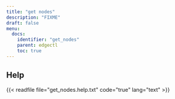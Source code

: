 ```yaml
---
title: "get nodes"
description: "FIXME"
draft: false
menu:
  docs:
    identifier: "get_nodes"
    parent: edgectl
    toc: true
---
```


## Help

{{< readfile file="get_nodes.help.txt" code="true" lang="text" >}}
